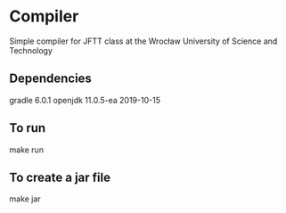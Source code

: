 # Compiler
Simple compiler for JFTT class at the Wrocław University of Science and Technology

## Dependencies
gradle 6.0.1
openjdk 11.0.5-ea 2019-10-15

## To run
make run

## To create a jar file
make jar
